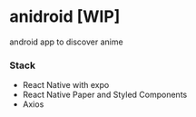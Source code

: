 # anidroid [WIP]

android app to discover anime

### Stack 

- React Native with expo
- React Native Paper and Styled Components
- Axios

